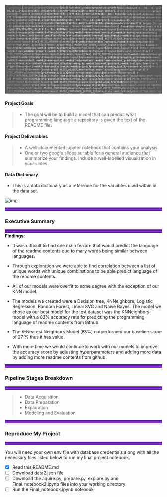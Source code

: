 <img src="https://github.com/LinhQuach13/readme_files/blob/master/NLP%20Project%20Predicting%20READMEs.gif">

#### Project Goals
> - The goal will be to build a model that can predict what programming language a repository is given the text of the README file.


#### Project Deliverables
> - A well-documented jupyter notebook that contains your analysis
> - One or two google slides suitable for a general audience that summarize your findings. Include a well-labelled visualization in your slides.


#### Data Dictionary
    
- This is a data dictionary as a reference for the variables used within in the data set. 



![img](https://user-images.githubusercontent.com/80718476/127921008-719bd63c-4afd-4ded-a3fc-79fae5b1f735.png)





<hr style="border-top: 10px groove blueviolet; margin-top: 1px; margin-bottom: 1px"></hr>

### Executive Summary
<hr style="border-top: 10px groove blueviolet; margin-top: 1px; margin-bottom: 1px"></hr>
<b>Findings:</b>

- It was difficult to find one main feature that would predict the language of the readme contents due to many words being similar between languages.

- Through exploration we were able to find correlation between a list of unique words with unique combinations to be able predict language of the readme contents.

- All of our models were overfit to some degree with the exception of our KNN model.

- The models we created were a Decision tree, KNNeighbors, Logistic Regression, Random Forest, Linear SVC and Naive Bayes. The model we chose as our best model for the test dataset was the KNNeighbors model with a 83% accuracy rate for predicting the programming language of readme contents from Github.

- The K-Nearest Neighbors Model (83%) outperformed our baseline score of 27 % thus it has value.

- With more time we would continue to work with our models to improve the accuracy score by adjusting hyperparameters and adding more data by adding more readme contents from github.

 
  
<hr style="border-top: 10px groove blueviolet; margin-top: 1px; margin-bottom: 1px"></hr>

### Pipeline Stages Breakdown

<hr style="border-top: 10px groove blueviolet; margin-top: 1px; margin-bottom: 1px"></hr>

> - Data Acquisition
> - Data Preparation
> - Exploration 
> - Modeling and Evaluation


<hr style="border-top: 10px groove blueviolet; margin-top: 1px; margin-bottom: 1px"></hr>

### Reproduce My Project

<hr style="border-top: 10px groove blueviolet; margin-top: 1px; margin-bottom: 1px"></hr>

You will need your own env file with database credentials along with all the necessary files listed below to run my final project notebook. 
- [x] Read this README.md
- [ ] Download data2.json file
- [ ] Download the aquire.py, prepare.py, explore.py and Final_notebook2.ipynb files into your working directory
- [ ] Run the Final_notebook.ipynb notebook
